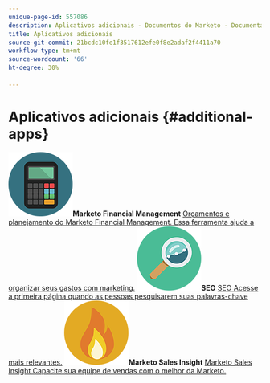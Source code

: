 ```yaml
---
unique-page-id: 557086
description: Aplicativos adicionais - Documentos do Marketo - Documentação do produto
title: Aplicativos adicionais
source-git-commit: 21bcdc10fe1f3517612efe0f8e2adaf2f4411a70
workflow-type: tm+mt
source-wordcount: '66'
ht-degree: 30%

---
```



# Aplicativos adicionais {#additional-apps}

**![Marketo Financial Management](assets/office-09.png)Marketo Financial Management** [Orçamentos e planejamento do Marketo Financial Management. Essa ferramenta ajuda a organizar seus gastos com marketing.](https://docs.marketo.com/display/DOCS/Marketo+Financial+Management)     **![SEO](assets/seo-15.png)SEO** [SEO Acesse a primeira página quando as pessoas pesquisarem suas palavras-chave mais relevantes.](https://docs.marketo.com/display/DOCS/SEO)     **![Marketo Sales Insight](assets/alerts-10.png)Marketo Sales Insight** [Marketo Sales Insight Capacite sua equipe de vendas com o melhor da Marketo.](https://docs.marketo.com/display/DOCS/Marketo+Sales+Insight)
